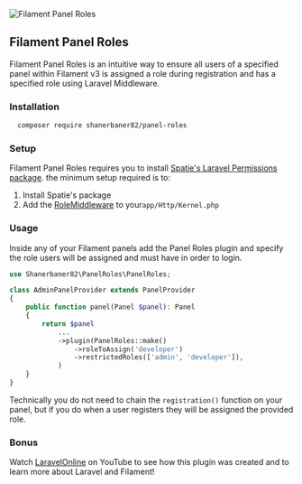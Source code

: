![Filament Panel Roles](https://github.com/shanerbaner82/panel-roles/blob/main/images/shanerbaner82-panel-roles.jpg)
## Filament Panel Roles

Filament Panel Roles is an intuitive way to ensure all users of a specified panel within Filament v3 is assigned a role during registration and has a specified role using Laravel Middleware.

### Installation
```bash
  composer require shanerbaner82/panel-roles
```

### Setup
Filament Panel Roles requires you to install [Spatie's Laravel Permissions package](https://spatie.be/docs/laravel-permission).
the minimum setup required is to:

1. Install Spatie's package
2. Add the [RoleMiddleware](https://spatie.be/docs/laravel-permission/v5/basic-usage/middleware) to your`app/Http/Kernel.php`

### Usage
Inside any of your Filament panels add the Panel Roles plugin and specify the role users will be assigned and must have in order to login.

```php
use Shanerbaner82\PanelRoles\PanelRoles;

class AdminPanelProvider extends PanelProvider
{
    public function panel(Panel $panel): Panel
    {
        return $panel
            ... 
            ->plugin(PanelRoles::make()
                ->roleToAssign('developer')
                ->restrictedRoles(['admin', 'developer']),
            )
    }
}
```

Technically you do not need to chain the `registration()` function on your panel, but if you do when a user registers they will be assigned the provided role.

### Bonus
Watch [LaravelOnline](https://www.youtube.com/@LaravelOnline) on YouTube to see how this plugin was created and to learn more about Laravel and Filament!

